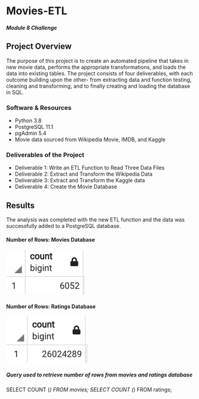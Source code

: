 # Movies-ETL
##### Module 8 Challenge
## Project Overview
The purpose of this project is to create an automated pipeline that takes in new movie data, performs the appropriate transformations, and loads the data into existing tables.  The project consists of four deliverables, with each outcome building upon the other- from extracting data and function testing, cleaning and transforming, and to finally creating  and loading the database in SQL.  
### Software & Resources
- Python 3.8
- PostgreSQL 11.1
- pgAdmin 5.4
- Movie data sourced from Wikipedia Movie, IMDB, and Kaggle

### Deliverables of the Project
- Deliverable 1: Write an ETL Function to Read Three Data Files
- Deliverable 2: Extract and Transform the Wikipedia Data
- Deliverable 3: Extract and Transform the Kaggle data
- Deliverable 4: Create the Movie Database

## Results
The analysis was completed with the new ETL function and the data was successfully added to a PostgreSQL database.

#### Number of Rows: Movies Database
![fig](https://github.com/retroxsky06/Movies-ETL/blob/main/Resources/movies_query.png)
#### Number of Rows: Ratings Database
![fig2](https://github.com/retroxsky06/Movies-ETL/blob/main/Resources/ratings_query.png)

##### Query used to retrieve number of rows from movies and ratings database
SELECT COUNT (*) FROM movies;
SELECT COUNT (*) FROM ratings;
